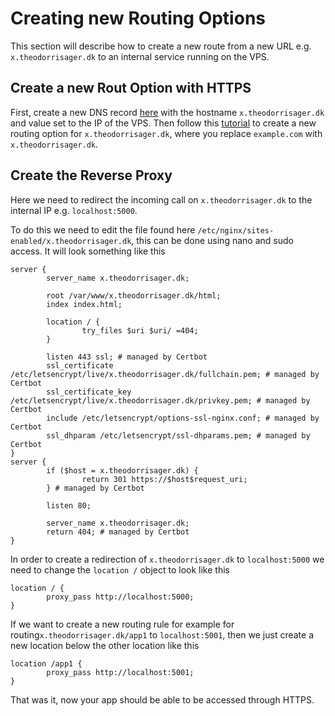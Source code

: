 # Creating new Routing Options
This section will describe how to create a new route from a new URL e.g. `x.theodorrisager.dk` to an internal service running on the VPS.

## Create a new Rout Option with HTTPS
First, create a new DNS record [here](https://www.simply.com/dk/controlpanel/theodorrisager.dk/dns/) with the hostname `x.theodorrisager.dk` and value set to the IP of the VPS.
Then follow this [tutorial](https://community.hetzner.com/tutorials/add-ssl-certificate-with-lets-encrypt-to-nginx-on-ubuntu-20-04?fbclid=IwAR0jE78_-Iv0Cjqt0b56lOZApjwqrNvW81Dq9IrL79y6WDCPSnKk8LDoSO0) to create a new routing option for `x.theodorrisager.dk`, where you replace `example.com` with `x.theodorrisager.dk`.

## Create the Reverse Proxy
Here we need to redirect the incoming call on `x.theodorrisager.dk` to the internal IP e.g. `localhost:5000`.

To do this we need to edit the file found here `/etc/nginx/sites-enabled/x.theodorrisager.dk`, this can be done using nano and sudo access. It will look something like this
```
server {
        server_name x.theodorrisager.dk;

        root /var/www/x.theodorrisager.dk/html;
        index index.html;

        location / {
                try_files $uri $uri/ =404;
        }

        listen 443 ssl; # managed by Certbot
        ssl_certificate /etc/letsencrypt/live/x.theodorrisager.dk/fullchain.pem; # managed by Certbot
        ssl_certificate_key /etc/letsencrypt/live/x.theodorrisager.dk/privkey.pem; # managed by Certbot
        include /etc/letsencrypt/options-ssl-nginx.conf; # managed by Certbot
        ssl_dhparam /etc/letsencrypt/ssl-dhparams.pem; # managed by Certbot
}
server {
        if ($host = x.theodorrisager.dk) {
                return 301 https://$host$request_uri;
        } # managed by Certbot

        listen 80;

        server_name x.theodorrisager.dk;
        return 404; # managed by Certbot
}
```

In order to create a redirection of `x.theodorrisager.dk` to `localhost:5000` we need to change the `location /` object to look like this
```
location / {
        proxy_pass http://localhost:5000;
}
```
If we want to create a new routing rule for example for routing`x.theodorrisager.dk/app1` to `localhost:5001`, then we just create a new location below the other location like this 
```
location /app1 {
        proxy_pass http://localhost:5001;
}
```

That was it, now your app should be able to be accessed through HTTPS.
